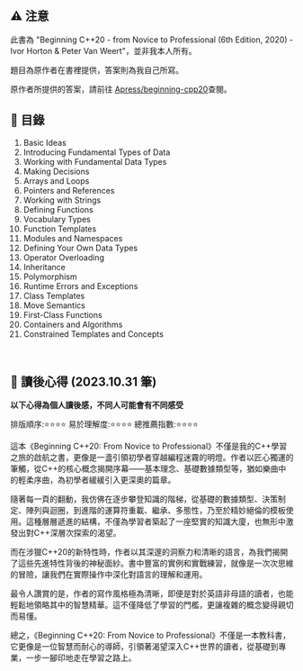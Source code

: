 ## ⚠️ 注意

此書為 "Beginning C\+\+20 - from Novice to Professional (6th Edition, 2020) - Ivor Horton & Peter Van Weert"，並非我本人所有。

題目為原作者在書裡提供，答案則為我自己所寫。

原作者所提供的答案，請前往 [Apress/beginning-cpp20](https://github.com/Apress/beginning-cpp20)查閱。
<br/>


## 📖 目錄

1. Basic Ideas
2. Introducing Fundamental Types of Data
3. Working with Fundamental Data Types
4. Making Decisions
5. Arrays and Loops
6. Pointers and References
7. Working with Strings
8. Defining Functions
9. Vocabulary Types
10. Function Templates
11. Modules and Namespaces
12. Defining Your Own Data Types
13. Operator Overloading
14. Inheritance
15. Polymorphism
16. Runtime Errors and Exceptions
17. Class Templates
18. Move Semantics
19. First-Class Functions
20. Containers and Algorithms
21. Constrained Templates and Concepts
<br/>


## 👀 讀後心得 (2023.10.31 筆)

**以下心得為個人讀後感，不同人可能會有不同感受**

排版順序:⭐⭐⭐⭐ 易於理解度:⭐⭐⭐⭐
總推薦指數:⭐⭐⭐⭐
<br/>

這本《Beginning C++20: From Novice to Professional》不僅是我的C++學習之旅的啟航之書，更像是一盞引領初學者穿越編程迷霧的明燈。作者以匠心獨運的筆觸，從C++的核心概念揭開序幕——基本理念、基礎數據類型等，猶如樂曲中的輕柔序曲，為初學者緩緩引入更深奧的篇章。

隨著每一頁的翻動，我仿佛在逐步攀登知識的階梯，從基礎的數據類型、決策制定、陣列與迴圈，到進階的運算符重載、繼承、多態性，乃至於精妙絕倫的模板使用。這種層層遞進的結構，不僅為學習者築起了一座堅實的知識大廈，也無形中激發出對C++深層次探索的渴望。

而在涉獵C++20的新特性時，作者以其深邃的洞察力和清晰的語言，為我們揭開了這些先進特性背後的神秘面紗。書中豐富的實例和實戰練習，就像是一次次思維的冒險，讓我們在實際操作中深化對語言的理解和運用。

最令人讚賞的是，作者的寫作風格極為清晰，即便是對於英語非母語的讀者，也能輕鬆地領略其中的智慧精華。這不僅降低了學習的門檻，更讓複雜的概念變得親切而易懂。

總之，《Beginning C++20: From Novice to Professional》不僅是一本教科書，它更像是一位智慧而耐心的導師，引領著渴望深入C++世界的讀者，從基礎到專業，一步一腳印地走在學習之路上。